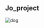 ## Jo_project 

![dog](https://user-images.githubusercontent.com/128674908/236773259-2ed99ef4-7bd9-41e9-b44c-1be66e57adcf.jpg)

